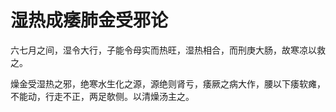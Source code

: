 # 湿热成痿肺金受邪论



六七月之间，湿令大行，子能令母实而热旺，湿热相合，而刑庚大肠，故寒凉以救之。

燥金受湿热之邪，绝寒水生化之源，源绝则肾亏，痿厥之病大作，腰以下痿软瘫，不能动，行走不正，两足欹侧。以清燥汤主之。